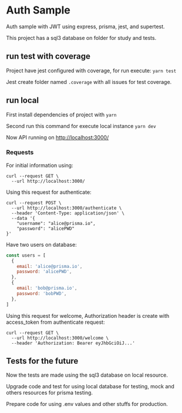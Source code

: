 # Auth Sample

Auth sample with JWT using express, prisma, jest, and supertest.

This project has a sql3 database on folder for study and tests.

## run test with coverage

Project have jest configured with coverage, for run execute: `yarn test`

Jest create folder named `.coverage` with all issues for test coverage.

## run local

First install dependencies of project with `yarn`

Second run this command for execute local instance `yarn dev`

Now API running on [http://localhost:3000/](http://localhost:3000/)

### Requests

For initial information using:

```
curl --request GET \
  --url http://localhost:3000/
```

Using this request for authenticate:

```
curl --request POST \
  --url http://localhost:3000/authenticate \
  --header 'Content-Type: application/json' \
  --data '{
	"username": "alice@prisma.io",
	"password": "alicePWD"
}'
```

Have two users on database:
```javascript
const users = [
  {
    email: 'alice@prisma.io',
    password: 'alicePWD',
  },
  {
    email: 'bob@prisma.io',
    password: 'bobPWD',
  },
]
```

Using this request for welcome, Authorization header is create with access_token from authenticate request:

```
curl --request GET \
  --url http://localhost:3000/welcome \
  --header 'Authorization: Bearer eyJhbGciOiJ...'
```

## Tests for the future

Now the tests are made using the sql3 database on local resource.

Upgrade code and test for using local database for testing, mock and others resources for prisma testing.

Prepare code for using .env values and other stuffs for production.
